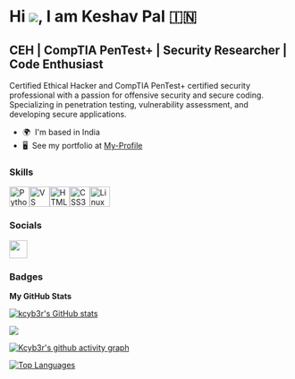 # Hi ![](https://user-images.githubusercontent.com/18350557/176309783-0785949b-9127-417c-8b55-ab5a4333674e.gif), I am Keshav Pal 🇮🇳 

CEH | CompTIA PenTest+ | Security Researcher | Code Enthusiast
--------------------------------------------------------------

Certified Ethical Hacker and CompTIA PenTest+ certified security professional with a passion for offensive security and secure coding. Specializing in penetration testing, vulnerability assessment, and developing secure applications.

* 🌍  I'm based in India
* 🖥️  See my portfolio at [My-Profile](http://www.kezai.online)

### Skills


<p align="left">
<a href="https://www.python.org/" target="_blank" rel="noreferrer"><img src="https://raw.githubusercontent.com/danielcranney/readme-generator/main/public/icons/skills/python-colored.svg" width="36" height="36" alt="Python" /></a><a href="https://code.visualstudio.com/" target="_blank" rel="noreferrer"><img src="https://raw.githubusercontent.com/danielcranney/readme-generator/main/public/icons/skills/visualstudiocode.svg" width="36" height="36" alt="VS Code" /></a><a href="https://developer.mozilla.org/en-US/docs/Glossary/HTML5" target="_blank" rel="noreferrer"><img src="https://raw.githubusercontent.com/danielcranney/readme-generator/main/public/icons/skills/html5-colored.svg" width="36" height="36" alt="HTML5" /></a><a href="https://www.w3.org/TR/CSS/#css" target="_blank" rel="noreferrer"><img src="https://raw.githubusercontent.com/danielcranney/readme-generator/main/public/icons/skills/css3-colored.svg" width="36" height="36" alt="CSS3" /></a><a href="https://www.linux.org" target="_blank" rel="noreferrer"><img src="https://raw.githubusercontent.com/danielcranney/readme-generator/main/public/icons/skills/linux-colored.svg" width="36" height="36" alt="Linux" /></a>
</p>


### Socials

<p align="left"> <a href="https://www.github.com/kcyb3r" target="_blank" rel="noreferrer"> <picture> <source media="(prefers-color-scheme: dark)" srcset="https://raw.githubusercontent.com/danielcranney/readme-generator/main/public/icons/socials/github-dark.svg" /> <source media="(prefers-color-scheme: light)" srcset="https://raw.githubusercontent.com/danielcranney/readme-generator/main/public/icons/socials/github.svg" /> <img src="https://raw.githubusercontent.com/danielcranney/readme-generator/main/public/icons/socials/github.svg" width="32" height="32" /> </picture> </a></p>

### Badges

<b>My GitHub Stats</b>

<a href="http://www.github.com/kcyb3r"><img src="https://github-readme-stats.vercel.app/api?username=kcyb3r&show_icons=true&hide=&count_private=true&title_color=0891b2&text_color=ffffff&icon_color=0891b2&bg_color=1c1917&hide_border=true&show_icons=true" alt="kcyb3r's GitHub stats" /></a>

<a href="http://www.github.com/kcyb3r"><img src="https://github-readme-streak-stats.herokuapp.com/?user=kcyb3r&stroke=ffffff&background=1c1917&ring=0891b2&fire=0891b2&currStreakNum=ffffff&currStreakLabel=0891b2&sideNums=ffffff&sideLabels=ffffff&dates=ffffff&hide_border=true" /></a>

[![Kcyb3r's github activity graph](https://github-readme-activity-graph.vercel.app/graph?username=Kcyb3r&theme=react-dark)](https://github.com/ashutosh00710/github-readme-activity-graph)


<a href="https://github.com/kcyb3r" align="left"><img src="https://github-readme-stats.vercel.app/api/top-langs/?username=kcyb3r&langs_count=10&title_color=0891b2&text_color=ffffff&icon_color=0891b2&bg_color=1c1917&hide_border=true&locale=en&custom_title=Top%20%Languages" alt="Top Languages" /></a>
